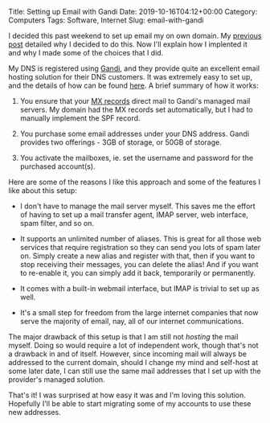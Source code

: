 Title: Setting up Email with Gandi
Date: 2019-10-16T04:12+00:00
Category: Computers
Tags: Software, Internet
Slug: email-with-gandi

I decided this past weekend to set up email my on own domain. My [previous
post][1] detailed why I decided to do this. Now I'll explain how I implented it
and why I made some of the choices that I did.

My DNS is registered using [Gandi][2], and they provide quite an excellent
email hosting solution for their DNS customers. It was extremely easy to set
up, and the details of how can be found [here][3]. A brief summary of how it
works:

1.  You ensure that your [MX records][4] direct mail to Gandi's managed mail
    servers. My domain had the MX records set automatically, but I had to
    manually implement the SPF record.

2.  You purchase some email addresses under your DNS address. Gandi provides
    two offerings - 3GB of storage, or 50GB of storage.

3.  You activate the mailboxes, ie. set the username and password for the
    purchased account(s).

Here are some of the reasons I like this approach and some of the features I
like about this setup:

*   I don't have to manage the mail server myself. This saves me the effort of
    having to set up a mail transfer agent, IMAP server, web interface, spam
    filter, and so on.

*   It supports an unlimited number of aliases. This is great for all those
    web services that require registration so they can send you lots of spam
    later on. Simply create a new alias and register with that, then if you
    want to stop receiving their messages, you can delete the alias! And if
    you want to re-enable it, you can simply add it back, temporarily or
    permanently.

*   It comes with a built-in webmail interface, but IMAP is trivial to set up
    as well.

*   It's a small step for freedom from the large internet companies that now
    serve the majority of email, nay, all of our internet communications.

The major drawback of this setup is that I am still not *hosting* the mail
myself. Doing so would require a lot of independent work, though that's not a
drawback in and of itself. However, since incoming mail will always be
addressed to the current domain, should I change my mind and self-host at some
later date, I can still use the same mail addresses that I set up with the
provider's managed solution.

That's it! I was surprised at how easy it was and I'm loving this solution.
Hopefully I'll be able to start migrating some of my accounts to use these new
addresses.

[1]: email-on-your-own-domain.html
[2]: https://www.gandi.net/
[3]: https://docs.gandi.net/en/gandimail/index.html
[4]: https://docs.gandi.net/en/gandimail/common_operations/create_email_address.html#check-for-correct-mx-records
